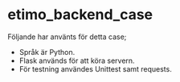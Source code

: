 # etimo_backend_case

Följande har använts för detta case; 
* Språk är Python.
* Flask används för att köra servern.
* För testning användes Unittest samt requests. 